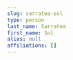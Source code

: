 ```yaml
---
slug: sarratea-sol
type: person
last_name: Sarratea
first_name: Sol
alias: null
affiliations: []
---
```


